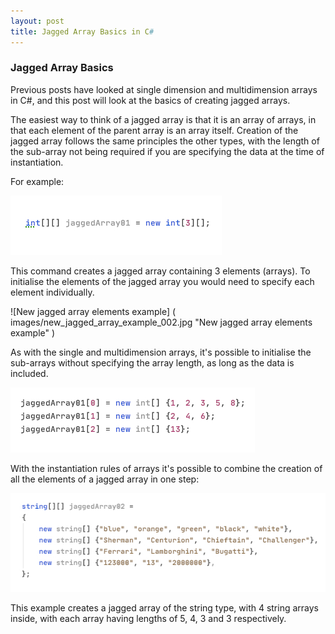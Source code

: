 ```yaml
---
layout: post
title: Jagged Array Basics in C#
---
```


### Jagged Array Basics

Previous posts have looked at single dimension and multidimension arrays in C#, and this post will look at the basics of creating jagged arrays.

The easiest way to think of a jagged array is that it is an array of arrays, in that each element of the parent array is an array itself.  Creation of the jagged array follows the same principles the other types, with the length of the sub-array not being required if you are specifying the data at the time of instantiation.

For example: 

![New jagged array example]( images/new_jagged_array_example_001.jpg "New jagged array example" )

This command creates a jagged array containing 3 elements (arrays).  To initialise the elements of the jagged array you would need to specify each element individually.

![New jagged array elements example] ( images/new_jagged_array_example_002.jpg "New jagged array elements example" )


As with the single and multidimension arrays, it's possible to initialise the sub-arrays without specifying the array length, as long as the data is included.

![New sub-array example with data]( images/new_jagged_array_example_003.jpg "New sub-array example with data")


With the instantiation rules of arrays it's possible to combine the creation of all the elements of a jagged array in one step:

![New jagged array creation with sub-array elements]( images/new_jagged_array_example_004.jpg "New jagged array creation with sub-array elements")

This example creates a jagged array of the string type, with 4 string arrays inside, with each array having lengths of 5, 4, 3 and 3 respectively.
